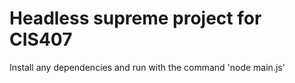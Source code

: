 # Headless supreme project for CIS407
Install any dependencies and run with the command 'node main.js'
